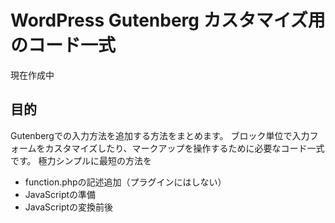 # WordPress Gutenberg カスタマイズ用のコード一式

現在作成中

## 目的

Gutenbergでの入力方法を追加する方法をまとめます。
ブロック単位で入力フォームをカスタマイズしたり、マークアップを操作するために必要なコード一式です。
極力シンプルに最短の方法を

- function.phpの記述追加（プラグインにはしない）
- JavaScriptの準備
- JavaScriptの変換前後

```

```
